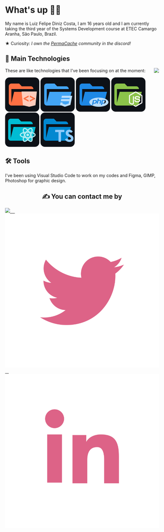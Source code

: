 ﻿# What's up 🖖🏾
 
My name is Luiz Felipe Diniz Costa, I am 16 years old and I am currently taking the third year of the Systems Development course at ETEC Camargo Aranha, São Paulo, Brazil.

★ Curiosity: *I own the [PermaCache](https://discord.gg/UeutKXCBpG) community in the discord!*

## 🎯 Main Technologies

<img align="right" src="https://github-readme-stats.vercel.app/api/top-langs/?username=lfelipediniz" />

These are like technologies that I've been focusing on at the moment:


![HTML](./images/html.svg)
![CSS](./images/css.svg)
![PHP](./images/php.svg)
![NODE](./images/node.svg)
![REACT](./images/react.svg)
![TYPESCRIPT](./images/ts.svg)


## 🛠️ Tools

I've been using Visual Studio Code to work on my codes and Figma, GIMP, Photoshop for graphic design.

<h2 align="center"> ✍️ You can contact me by </h2>



<a href="mailto:lfelipediniz@outlook.com">
<img src="https://raw.githubusercontent.com/lfelipediniz/lfelipediniz/a1825711d7a164d8a29da0eada83852d8d16259e/images/message.svg"> &nbsp; &nbsp;

 
<a href="https://twitter.com/lfdinizcosta">
 <img src="https://raw.githubusercontent.com/lfelipediniz/lfelipediniz/b552ad43092acb4eb4d55ef154bc526cc8cf2103/images/twitter.svg"> &nbsp; &nbsp;

 
 
<a href="none">
 <img src="https://raw.githubusercontent.com/lfelipediniz/lfelipediniz/018899af356a2d50e491d09e26e2e6a210fa0f0c/images/linkedin.svg">



